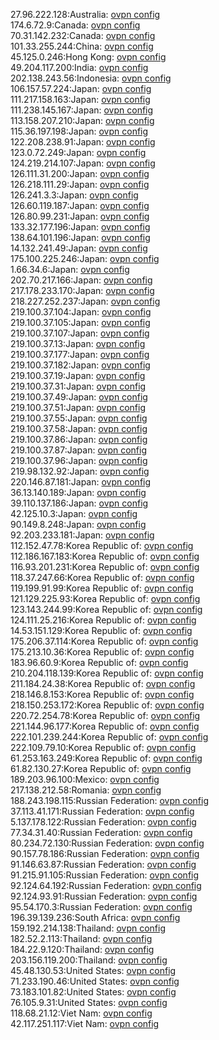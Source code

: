 27.96.222.128:Australia: [ovpn config](vpn/27_96_222_128.ovpn)  
174.6.72.9:Canada: [ovpn config](vpn/174_6_72_9.ovpn)  
70.31.142.232:Canada: [ovpn config](vpn/70_31_142_232.ovpn)  
101.33.255.244:China: [ovpn config](vpn/101_33_255_244.ovpn)  
45.125.0.246:Hong Kong: [ovpn config](vpn/45_125_0_246.ovpn)  
49.204.117.200:India: [ovpn config](vpn/49_204_117_200.ovpn)  
202.138.243.56:Indonesia: [ovpn config](vpn/202_138_243_56.ovpn)  
106.157.57.224:Japan: [ovpn config](vpn/106_157_57_224.ovpn)  
111.217.158.163:Japan: [ovpn config](vpn/111_217_158_163.ovpn)  
111.238.145.167:Japan: [ovpn config](vpn/111_238_145_167.ovpn)  
113.158.207.210:Japan: [ovpn config](vpn/113_158_207_210.ovpn)  
115.36.197.198:Japan: [ovpn config](vpn/115_36_197_198.ovpn)  
122.208.238.91:Japan: [ovpn config](vpn/122_208_238_91.ovpn)  
123.0.72.249:Japan: [ovpn config](vpn/123_0_72_249.ovpn)  
124.219.214.107:Japan: [ovpn config](vpn/124_219_214_107.ovpn)  
126.111.31.200:Japan: [ovpn config](vpn/126_111_31_200.ovpn)  
126.218.111.29:Japan: [ovpn config](vpn/126_218_111_29.ovpn)  
126.241.3.3:Japan: [ovpn config](vpn/126_241_3_3.ovpn)  
126.60.119.187:Japan: [ovpn config](vpn/126_60_119_187.ovpn)  
126.80.99.231:Japan: [ovpn config](vpn/126_80_99_231.ovpn)  
133.32.177.196:Japan: [ovpn config](vpn/133_32_177_196.ovpn)  
138.64.101.196:Japan: [ovpn config](vpn/138_64_101_196.ovpn)  
14.132.241.49:Japan: [ovpn config](vpn/14_132_241_49.ovpn)  
175.100.225.246:Japan: [ovpn config](vpn/175_100_225_246.ovpn)  
1.66.34.6:Japan: [ovpn config](vpn/1_66_34_6.ovpn)  
202.70.217.166:Japan: [ovpn config](vpn/202_70_217_166.ovpn)  
217.178.233.170:Japan: [ovpn config](vpn/217_178_233_170.ovpn)  
218.227.252.237:Japan: [ovpn config](vpn/218_227_252_237.ovpn)  
219.100.37.104:Japan: [ovpn config](vpn/219_100_37_104.ovpn)  
219.100.37.105:Japan: [ovpn config](vpn/219_100_37_105.ovpn)  
219.100.37.107:Japan: [ovpn config](vpn/219_100_37_107.ovpn)  
219.100.37.13:Japan: [ovpn config](vpn/219_100_37_13.ovpn)  
219.100.37.177:Japan: [ovpn config](vpn/219_100_37_177.ovpn)  
219.100.37.182:Japan: [ovpn config](vpn/219_100_37_182.ovpn)  
219.100.37.19:Japan: [ovpn config](vpn/219_100_37_19.ovpn)  
219.100.37.31:Japan: [ovpn config](vpn/219_100_37_31.ovpn)  
219.100.37.49:Japan: [ovpn config](vpn/219_100_37_49.ovpn)  
219.100.37.51:Japan: [ovpn config](vpn/219_100_37_51.ovpn)  
219.100.37.55:Japan: [ovpn config](vpn/219_100_37_55.ovpn)  
219.100.37.58:Japan: [ovpn config](vpn/219_100_37_58.ovpn)  
219.100.37.86:Japan: [ovpn config](vpn/219_100_37_86.ovpn)  
219.100.37.87:Japan: [ovpn config](vpn/219_100_37_87.ovpn)  
219.100.37.96:Japan: [ovpn config](vpn/219_100_37_96.ovpn)  
219.98.132.92:Japan: [ovpn config](vpn/219_98_132_92.ovpn)  
220.146.87.181:Japan: [ovpn config](vpn/220_146_87_181.ovpn)  
36.13.140.189:Japan: [ovpn config](vpn/36_13_140_189.ovpn)  
39.110.137.186:Japan: [ovpn config](vpn/39_110_137_186.ovpn)  
42.125.10.3:Japan: [ovpn config](vpn/42_125_10_3.ovpn)  
90.149.8.248:Japan: [ovpn config](vpn/90_149_8_248.ovpn)  
92.203.233.181:Japan: [ovpn config](vpn/92_203_233_181.ovpn)  
112.152.47.78:Korea Republic of: [ovpn config](vpn/112_152_47_78.ovpn)  
112.186.167.183:Korea Republic of: [ovpn config](vpn/112_186_167_183.ovpn)  
116.93.201.231:Korea Republic of: [ovpn config](vpn/116_93_201_231.ovpn)  
118.37.247.66:Korea Republic of: [ovpn config](vpn/118_37_247_66.ovpn)  
119.199.91.99:Korea Republic of: [ovpn config](vpn/119_199_91_99.ovpn)  
121.129.225.93:Korea Republic of: [ovpn config](vpn/121_129_225_93.ovpn)  
123.143.244.99:Korea Republic of: [ovpn config](vpn/123_143_244_99.ovpn)  
124.111.25.216:Korea Republic of: [ovpn config](vpn/124_111_25_216.ovpn)  
14.53.151.129:Korea Republic of: [ovpn config](vpn/14_53_151_129.ovpn)  
175.206.37.114:Korea Republic of: [ovpn config](vpn/175_206_37_114.ovpn)  
175.213.10.36:Korea Republic of: [ovpn config](vpn/175_213_10_36.ovpn)  
183.96.60.9:Korea Republic of: [ovpn config](vpn/183_96_60_9.ovpn)  
210.204.118.139:Korea Republic of: [ovpn config](vpn/210_204_118_139.ovpn)  
211.184.24.38:Korea Republic of: [ovpn config](vpn/211_184_24_38.ovpn)  
218.146.8.153:Korea Republic of: [ovpn config](vpn/218_146_8_153.ovpn)  
218.150.253.172:Korea Republic of: [ovpn config](vpn/218_150_253_172.ovpn)  
220.72.254.78:Korea Republic of: [ovpn config](vpn/220_72_254_78.ovpn)  
221.144.96.177:Korea Republic of: [ovpn config](vpn/221_144_96_177.ovpn)  
222.101.239.244:Korea Republic of: [ovpn config](vpn/222_101_239_244.ovpn)  
222.109.79.10:Korea Republic of: [ovpn config](vpn/222_109_79_10.ovpn)  
61.253.163.249:Korea Republic of: [ovpn config](vpn/61_253_163_249.ovpn)  
61.82.130.27:Korea Republic of: [ovpn config](vpn/61_82_130_27.ovpn)  
189.203.96.100:Mexico: [ovpn config](vpn/189_203_96_100.ovpn)  
217.138.212.58:Romania: [ovpn config](vpn/217_138_212_58.ovpn)  
188.243.198.115:Russian Federation: [ovpn config](vpn/188_243_198_115.ovpn)  
37.113.41.171:Russian Federation: [ovpn config](vpn/37_113_41_171.ovpn)  
5.137.178.122:Russian Federation: [ovpn config](vpn/5_137_178_122.ovpn)  
77.34.31.40:Russian Federation: [ovpn config](vpn/77_34_31_40.ovpn)  
80.234.72.130:Russian Federation: [ovpn config](vpn/80_234_72_130.ovpn)  
90.157.78.186:Russian Federation: [ovpn config](vpn/90_157_78_186.ovpn)  
91.146.63.87:Russian Federation: [ovpn config](vpn/91_146_63_87.ovpn)  
91.215.91.105:Russian Federation: [ovpn config](vpn/91_215_91_105.ovpn)  
92.124.64.192:Russian Federation: [ovpn config](vpn/92_124_64_192.ovpn)  
92.124.93.91:Russian Federation: [ovpn config](vpn/92_124_93_91.ovpn)  
95.54.170.3:Russian Federation: [ovpn config](vpn/95_54_170_3.ovpn)  
196.39.139.236:South Africa: [ovpn config](vpn/196_39_139_236.ovpn)  
159.192.214.138:Thailand: [ovpn config](vpn/159_192_214_138.ovpn)  
182.52.2.113:Thailand: [ovpn config](vpn/182_52_2_113.ovpn)  
184.22.9.120:Thailand: [ovpn config](vpn/184_22_9_120.ovpn)  
203.156.119.200:Thailand: [ovpn config](vpn/203_156_119_200.ovpn)  
45.48.130.53:United States: [ovpn config](vpn/45_48_130_53.ovpn)  
71.233.190.46:United States: [ovpn config](vpn/71_233_190_46.ovpn)  
73.183.101.82:United States: [ovpn config](vpn/73_183_101_82.ovpn)  
76.105.9.31:United States: [ovpn config](vpn/76_105_9_31.ovpn)  
118.68.21.12:Viet Nam: [ovpn config](vpn/118_68_21_12.ovpn)  
42.117.251.117:Viet Nam: [ovpn config](vpn/42_117_251_117.ovpn)  
